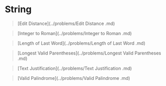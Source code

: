 # String

> [Edit Distance](../problems/Edit Distance .md)

> [Integer to Roman](../problems/Integer to Roman .md)

> [Length of Last Word](../problems/Length of Last Word .md)

> [Longest Valid Parentheses](../problems/Longest Valid Parentheses .md)

> [Text Justification](../problems/Text Justification .md)

> [Valid Palindrome](../problems/Valid Palindrome .md)
